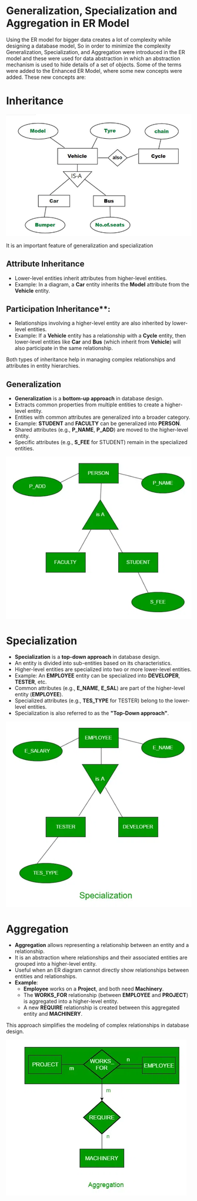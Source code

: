 # Generalization, Specialization and Aggregation in ER Model

Using the ER model for bigger data creates a lot of complexity while designing a database model, So in order to minimize the complexity Generalization, Specialization, and Aggregation were introduced in the ER model and these were used for data abstraction in which an abstraction mechanism is used to hide details of a set of objects. Some of the terms were added to the Enhanced ER Model, where some new concepts were added. These new concepts are:

# Inheritance

![alt text](image-26.png)

It is an important feature of generalization and specialization

## Attribute Inheritance

- Lower-level entities inherit attributes from higher-level entities.
- Example: In a diagram, a **Car** entity inherits the **Model** attribute from the **Vehicle** entity.

## Participation Inheritance\*\*:

- Relationships involving a higher-level entity are also inherited by lower-level entities.
- Example: If a **Vehicle** entity has a relationship with a **Cycle** entity, then lower-level entities like **Car** and **Bus** (which inherit from **Vehicle**) will also participate in the same relationship.

Both types of inheritance help in managing complex relationships and attributes in entity hierarchies.

## Generalization

- **Generalization** is a **bottom-up approach** in database design.
- Extracts common properties from multiple entities to create a higher-level entity.
- Entities with common attributes are generalized into a broader category.
- Example: **STUDENT** and **FACULTY** can be generalized into **PERSON**.
- Shared attributes (e.g., **P_NAME**, **P_ADD**) are moved to the higher-level entity.
- Specific attributes (e.g., **S_FEE** for STUDENT) remain in the specialized entities.

![alt text](image-24.png)

# Specialization

- **Specialization** is a **top-down approach** in database design.
- An entity is divided into sub-entities based on its characteristics.
- Higher-level entities are specialized into two or more lower-level entities.
- Example: An **EMPLOYEE** entity can be specialized into **DEVELOPER**, **TESTER**, etc.
- Common attributes (e.g., **E_NAME**, **E_SAL**) are part of the higher-level entity (**EMPLOYEE**).
- Specialized attributes (e.g., **TES_TYPE** for TESTER) belong to the lower-level entities.
- Specialization is also referred to as the **"Top-Down approach"**.

![alt text](image-25.png)

# Aggregation

- **Aggregation** allows representing a relationship between an entity and a relationship.
- It is an abstraction where relationships and their associated entities are grouped into a higher-level entity.
- Useful when an ER diagram cannot directly show relationships between entities and relationships.
- **Example**:
  - **Employee** works on a **Project**, and both need **Machinery**.
  - The **WORKS_FOR** relationship (between **EMPLOYEE** and **PROJECT**) is aggregated into a higher-level entity.
  - A new **REQUIRE** relationship is created between this aggregated entity and **MACHINERY**.

This approach simplifies the modeling of complex relationships in database design.

![alt text](image-27.png)

